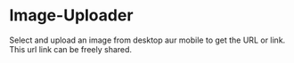 # Image-Uploader
Select and upload an image from desktop aur mobile to get the URL or link.<br>
This url link can be freely shared.   
